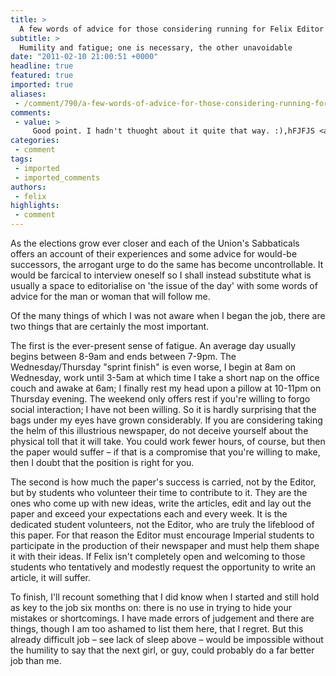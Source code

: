 ```yaml
---
title: >
  A few words of advice for those considering running for Felix Editor
subtitle: >
  Humility and fatigue; one is necessary, the other unavoidable
date: "2011-02-10 21:00:51 +0000"
headline: true
featured: true
imported: true
aliases:
 - /comment/790/a-few-words-of-advice-for-those-considering-running-for-felix-editor
comments:
 - value: >
     Good point. I hadn't thuoght about it quite that way. :),hFJFJS <a href="http://gjrisdkcvdip.com/">gjrisdkcvdip</a>
categories:
 - comment
tags:
 - imported
 - imported_comments
authors:
 - felix
highlights:
 - comment
---
```


As the elections grow ever closer and each of the Union's Sabbaticals offers an account of their experiences and some advice for would-be successors, the arrogant urge to do the same has become uncontrollable. It would be farcical to interview oneself so I shall instead substitute what is usually a space to editorialise on 'the issue of the day' with some words of advice for the man or woman that will follow me.

Of the many things of which I was not aware when I began the job, there are two things that are certainly the most important.

The first is the ever-present sense of fatigue. An average day usually begins between 8-9am and ends between 7-9pm. The Wednesday/Thursday "sprint finish" is even worse, I begin at 8am on Wednesday, work until 3-5am at which time I take a short nap on the office couch and awake at 6am; I finally rest my head upon a pillow at 10-11pm on Thursday evening. The weekend only offers rest if you're willing to forgo social interaction; I have not been willing. So it is hardly surprising that the bags under my eyes have grown considerably. If you are considering taking the helm of this illustrious newspaper, do not deceive yourself about the physical toll that it will take. You could work fewer hours, of course, but then the paper would suffer – if that is a compromise that you're willing to make, then I doubt that the position is right for you.

The second is how much the paper's success is carried, not by the Editor, but by students who volunteer their time to contribute to it. They are the ones who come up with new ideas, write the articles, edit and lay out the paper and exceed your expectations each and every week. It is the dedicated student volunteers, not the Editor, who are truly the lifeblood of this paper. For that reason the Editor must encourage Imperial students to participate in the production of their newspaper and must help them shape it with their ideas. If Felix isn't completely open and welcoming to those students who tentatively and modestly request the opportunity to write an article, it will suffer.

To finish, I'll recount something that I did know when I started and still hold as key to the job six months on: there is no use in trying to hide your mistakes or shortcomings. I have made errors of judgement and there are things, though I am too ashamed to list them here, that I regret. But this already difficult job – see lack of sleep above – would be impossible without the humility to say that the next girl, or guy, could probably do a far better job than me.
